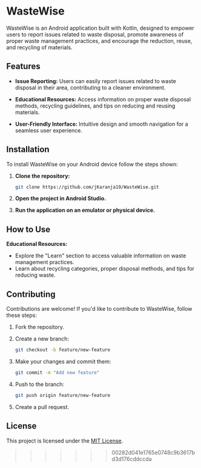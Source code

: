 # WasteWise

WasteWise is an Android application built with Kotlin, designed to empower users to report issues related to waste disposal, promote awareness of proper waste management practices, and encourage the reduction, reuse, and recycling of materials.

## Features

- **Issue Reporting:** Users can easily report issues related to waste disposal in their area, contributing to a cleaner environment.

- **Educational Resources:** Access information on proper waste disposal methods, recycling guidelines, and tips on reducing and reusing materials.

- **User-Friendly Interface:** Intuitive design and smooth navigation for a seamless user experience.

## Installation

To install WasteWise on your Android device follow the steps shown:

1. **Clone the repository:**
    ```bash
    git clone https://github.com/jKaranja19/WasteWise.git
    ```

2. **Open the project in Android Studio.**

3. **Run the application on an emulator or physical device.**

## How to Use

**Educational Resources:**
   - Explore the "Learn" section to access valuable information on waste management practices.
   - Learn about recycling categories, proper disposal methods, and tips for reducing waste.

## Contributing

Contributions are welcome! If you'd like to contribute to WasteWise, follow these steps:

1. Fork the repository.

2. Create a new branch:
    ```bash
    git checkout -b feature/new-feature
    ```

3. Make your changes and commit them:
    ```bash
    git commit -m "Add new feature"
    ```

4. Push to the branch:
    ```bash
    git push origin feature/new-feature
    ```

5. Create a pull request.

## License

This project is licensed under the [MIT License](LICENSE).

>>>>>>> 00282d041e1765e0748c9b3617bd3d176cddccda
